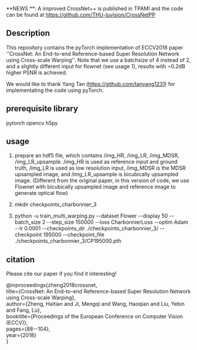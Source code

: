**NEWS **: A improved CrossNet++ is published in TPAMI and the code can be found at https://github.com/THU-luvision/CrossNetPP

## Description
This repository contains the pyTorch implementation of ECCV2018 paper ''CrossNet: An End-to-end Reference-based Super Resolution Network using Cross-scale Warping''. Note that we use a batchsize of 4 instead of 2, and a slightly different input for flownet (see usage 1), results with ~0.2dB higher PSNR is achieved.

We would like to thank Yang Tan (https://github.com/tanyang1231) for implementating the code using pyTorch.

## prerequisite library
pytorch
opencv
h5py

## usage
1. prepare an hdf5 file, which contains /img_HR, /img_LR, /img_MDSR, /img_LR_upsample. /img_HR is used as reference input and ground truth, /img_LR is used as low resolution input, /img_MDSR is the MDSR upsampled image, and /img_LR_upsample is bicubically upsampled image. (Different from the original paper, in this version of code, we use Flownet with bicubically upsampled image and reference image to generate optical flow)

2. mkdir checkpoints_charbonnier_3
3. python -u train_multi_warping.py  --dataset Flower   --display 50  --batch_size 2  --step_size 150000 --loss CharbonnierLoss --optim Adam --lr 0.0001 --checkpoints_dir ./checkpoints_charbonnier_3/  --checkpoint 195000 --checkpoint_file ./checkpoints_charbonnier_3/CP195000.pth

## citation
Please cite our paper if you find it interesting!

@inproceedings{zheng2018crossnet,  
    title={CrossNet: An End-to-end Reference-based Super Resolution Network using Cross-scale Warping},  
    author={Zheng, Haitian and Ji, Mengqi and Wang, Haoqian and Liu, Yebin and Fang, Lu},  
    booktitle={Proceedings of the European Conference on Computer Vision (ECCV)},  
    pages={88--104},  
    year={2018}  
}

